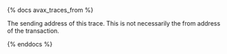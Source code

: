 {% docs avax_traces_from %}

The sending address of this trace. This is not necessarily the from address of the transaction. 

{% enddocs %}